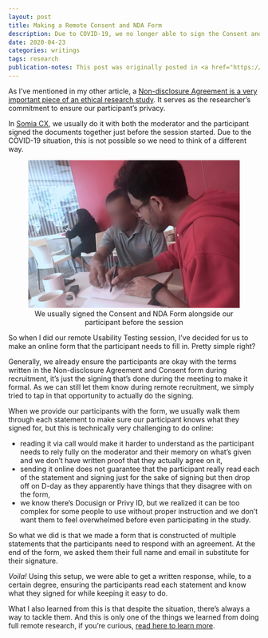 ```yaml
---
layout: post
title: Making a Remote Consent and NDA Form
description: Due to COVID-19, we no longer able to sign the Consent and NDA (Non-disclosure Agreement) Form with the participants when we meet them. Here’s how we redesigned the way we do it.
date: 2020-04-23
categories: writings
tags: research
publication-notes: This post was originally posted in <a href="https://medium.com/somiacx/tips-for-running-a-remote-research-2d97d070be19">Somia CX Thought</a>.
---
```


As I’ve mentioned in my other article, a [Non-disclosure Agreement is a very important piece of an ethical research study](/blog/2019/07/17/what-needs-to-be-said-about-nda-in-design-research). It serves as the researcher’s commitment to ensure our participant’s privacy.

In [Somia CX](https://www.somiacx.com), we usually do it with both the moderator and the participant signed the documents together just before the session started. Due to the COVID-19 situation, this is not possible so we need to think of a different way.

<figure>
<img alt="Photo of me and a participant signing consent and NDA form" src="/assets/2020-04-23-making-a-remote-consent-and-nda-form/signing-nda.png" />
<figcaption style="width:100%; text-align:center;">We usually signed the Consent and NDA Form alongside our participant before the session</figcaption>
</figure>

So when I did our remote Usability Testing session, I’ve decided for us to make an online form that the participant needs to fill in. Pretty simple right?

Generally, we already ensure the participants are okay with the terms written in the Non-disclosure Agreement and Consent form during recruitment, it’s just the signing that’s done during the meeting to make it formal. As we can still let them know during remote recruitment, we simply tried to tap in that opportunity to actually do the signing.

When we provide our participants with the form, we usually walk them through each statement to make sure our participant knows what they signed for, but this is technically very challenging to do online:

- reading it via call would make it harder to understand as the participant needs to rely fully on the moderator and their memory on what’s given and we don’t have written proof that they actually agree on it,
- sending it online does not guarantee that the participant really read each of the statement and signing just for the sake of signing but then drop off on D-day as they apparently have things that they disagree with on the form,
- we know there’s Docusign or Privy ID, but we realized it can be too complex for some people to use without proper instruction and we don’t want them to feel overwhelmed before even participating in the study.

So what we did is that we made a form that is constructed of multiple statements that the participants need to respond with an agreement. At the end of the form, we asked them their full name and email in substitute for their signature.

_Voila!_ Using this setup, we were able to get a written response, while, to a certain degree, ensuring the participants read each statement and know what they signed for while keeping it easy to do.

What I also learned from this is that despite the situation, there’s always a way to tackle them. And this is only one of the things we learned from doing full remote research, if you’re curious, [read here to learn more]().
